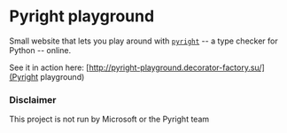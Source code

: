# Pyright playground

Small website that lets you play around with [`pyright`](https://github.com/microsoft/pyright) -- a type checker for Python -- online.

See it in action here: [http://pyright-playground.decorator-factory.su/](Pyright playground)

### Disclaimer

This project is not run by Microsoft or the Pyright team
